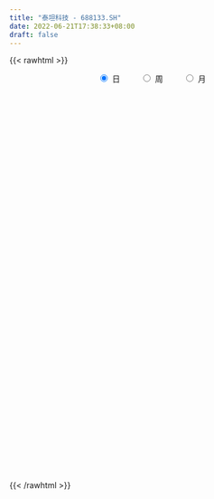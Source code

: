 ```yaml
---
title: "泰坦科技 - 688133.SH"
date: 2022-06-21T17:38:33+08:00
draft: false
---
```

{{< rawhtml >}}
    <div style="text-align: center">
        <label style="padding: 1rem;"><input style="margin-right: .5rem" type="radio" name="period" value="D" checked onclick="period_change(this)">日</label>
        <label style="padding: 1rem;"><input style="margin-right: .5rem" type="radio" name="period" value="W" onclick="period_change(this)">周</label>
        <label style="padding: 1rem;"><input style="margin-right: .5rem" type="radio" name="period" value="M" onclick="period_change(this)">月</label>
    </div>
    <div id="chart" style="height: 700px;"></div> 
    <script type="text/javascript">
        const D_v = [127684.24,75276.68,43482.13,81397.81,50562.95,55203.0,45109.19,31258.19,27812.15,21442.09,48492.81,32459.09,28977.45,23914.48,16537.49,29472.76,21190.18,14490.51,25122.73,18261.24,18624.42,13706.32,13540.6,13989.41,11407.36,16594.63,13225.19,10949.85,7510.53,7069.19,8769.16,12557.53,8395.32,10594.03,11693.26,10702.52,14780.55,10578.01,9833.04,20222.9,12832.75,8083.81,9092.75,9508.28,8067.15,12267.46,14455.11,15653.47,10656.12,9901.99,10483.35,8435.84,6006.61,5083.65,4396.97,6218.49,8107.5,8813.04,5277.53,8840.04,5889.77,4574.26,4622.53,3670.4,3406.87,3354.98,7625.73,7934.87,7144.3,5705.06,6326.52,5531.24,7694.67,9174.89,8321.37,6086.64,6033.68,6614.2,7125.68,5198.55,5880.56,3827.95,4175.34,9181.81,5911.47,5046.9,3872.9,2107.05,3002.77,5412.59,4452.62,2044.3,2839.29,2078.07,1880.55,3695.18,5396.34,3932.35,3487.24,3023.32,2174.42,2169.91,1260.45,2358.3,3489.6,1471.16,9184.64,8260.86,5468.35,4772.9,4668.9,4245.43,4453.82,2752.02,3640.41,2870.99,3242.65,3349.4,4625.73,2593.53,2160.76,6102.45,4293.92,6222.55,2942.03,5803.2,2377.16,2293.99,4694.0,3535.09,3079.53,5681.62,4038.39,4327.18,4949.93,3341.61,5385.03,8044.02,3407.28,7010.73,7372.23,7510.98,5729.32,16337.38,7125.35,7643.53,9051.87,4844.84,5249.87,5677.54,6507.22,5521.24,5630.02,10296.84,8813.35,6789.1,6174.61,6557.37,4436.87,6170.28,6319.3,5516.93,4226.77,4277.8,7460.0,6922.01,19919.41,9269.47,6912.64,5278.78,9861.78,8379.64,6217.24,5759.52,11754.29,13626.52,5704.71,6015.37,11015.28,8984.38,6099.78,8492.67,7352.38,9592.78,7165.4,6743.07,5154.13,4067.98,4275.64,3840.04,5978.1,5369.8,2833.9,3117.67,3248.26,4303.29,7753.73,4328.72,2511.12,4466.32,3404.83,4493.68,4220.23,6032.63,3870.58,4883.36,5576.74,3394.86,4794.89,3792.03,3469.06,2239.57,3558.24,6999.33,2718.29,3285.55,2786.06,2257.01,2169.22,6910.58,6184.15,4902.34,4668.0,3966.02,3701.95,5565.81,6466.15,6475.14,3209.4,2775.59,2532.06,13107.71,7162.12,5629.54,4103.34,3371.86,2463.63,2552.98,3076.52,2966.8,2789.56,6948.83,8725.94,7729.49,6438.05,7686.04,9761.41,10719.82,5760.27,9317.79,8825.05,5020.73,6284.91,14007.27,13599.8,7774.8,6005.04,4431.55,6168.15,6432.15,5295.75,9334.1,9524.29,8584.4,8567.04,6984.77,5491.8,11315.2,6899.01,6151.12,6120.11,8046.23,9070.54,6715.24,7955.66,7697.55,5708.01,5118.29,7705.92,7728.46,8540.04,3596.29,5329.57,3862.38,6341.02,3691.04,2835.06,4856.43,6720.72,6737.83,8643.1,10350.91,5200.22,4555.21,6322.36,2510.59,9542.17,10242.43,13516.09,8799.21,14027.98,8764.48,6611.35,8568.54,6585.05,10524.24,7281.21,6798.68,8341.69,7598.82,5171.77,5112.49,6675.32,9765.27,4530.4,6467.02,3106.14,1477.3,3152.5,5687.42,5873.42,4416.65,3486.01,2925.97,2349.58,2897.54,3410.59,5811.91,5817.64,10342.25,6929.74,5114.19,6984.5,6424.0,5889.37,6398.33,6165.22,7315.81,3333.6,5815.89,3273.29,3468.8,5124.04,3305.89,3522.37,4379.69,3364.82,3647.53,2524.55,3980.93,4263.21,3369.73,4344.4,6299.72,3649.52,8763.56,4909.26,6041.48,5802.2,3939.62,3816.84,4817.94,7387.08,7801.78,5024.85,2946.34,3089.01,4376.25,4161.5,5297.52,3589.75,4302.1,3725.69,2318.98,1638.24,1532.35,1891.75,2136.7,2442.55,2693.67,1357.96,1637.44,5112.63,4597.83,6632.63,6590.25,8862.29,5779.76,7330.88,5122.18,7950.77,4832.6,6005.12,5175.73,6184.19,11227.94,22668.08,9145.02]
const D_histogram = [0.0,-0.2782450142,-0.5720786292,-0.0599785996,0.2534511854,0.9620566889,1.7366982935,2.1271723142,1.9784003853,1.8478409189,2.6847651081,3.5860630498,4.2048923105,4.3953298843,3.9641307449,4.5863865418,4.8494442478,4.4285606512,4.0951252686,3.1864697091,1.9697732596,0.7992602865,-0.008989452,-0.7322223861,-1.5399995913,-1.7275848859,-1.6058486487,-1.5999201917,-1.7602448945,-2.0263973031,-2.4149764156,-2.029891819,-2.1071879264,-1.8266257892,-1.6641611702,-1.2371024603,0.1141685053,1.0903852706,1.6119392985,1.1538011676,0.9492198052,0.3964772185,-0.1013542215,-0.2984858491,-0.4231275355,-0.9326247886,-1.7763994644,-2.6499475288,-3.3690708156,-3.7807394694,-3.5687291657,-3.09387167,-2.8045979303,-2.4279036344,-1.9570222439,-1.363090822,-1.3722786552,-0.7462851697,-0.2606374445,0.1791884134,0.1500998629,-0.1136383184,-0.0113116153,-0.2758324549,-0.3952211292,-0.2645983936,0.4261916656,0.8635609862,0.9429730225,1.1522820319,1.5040760063,1.6425093607,2.5934768528,2.021529607,1.0654267011,0.5690893418,0.5822042794,-0.1837678855,-0.1817578863,-0.4568746722,-0.9189437205,-1.0889679605,-0.8118312939,-0.4311118643,0.0734134338,0.0552016802,-0.1258112599,-0.1840235559,-0.2447587385,0.2148659059,0.042405581,-0.0680129995,0.0438114285,0.0732678888,0.1068224513,0.4472679556,1.0881977777,0.89157456,0.3997118515,0.2658714119,-0.0596303776,-0.308096725,-0.5175258774,-0.6411895026,-0.5161671499,-0.3695623539,0.6969577104,1.6686396654,2.344258248,2.534450248,2.3695398517,1.8953194615,1.4015697295,0.7012880432,0.5767531451,0.368384438,0.9101691173,1.1424403256,1.2189032542,0.9362896529,0.932690929,0.8639962986,1.0056597443,0.5744788639,-0.0432080183,-1.0931208701,-1.3442668278,-1.8583836806,-0.6898883964,-0.4039621503,-0.2998224044,0.1272194969,0.3312845537,1.0899629141,1.7232374985,2.1999432137,3.4183455359,3.3815569019,2.9587786809,3.1397565488,2.2549125978,2.2500128019,2.5039559123,0.3311802804,-0.786746337,-0.8014876837,-0.2019464364,-0.4060058477,-0.361839182,-0.1667706885,0.6191085129,1.2240614794,1.1871621513,2.247544057,2.9132502053,4.0194798297,5.2504301257,5.4300662286,4.6673135003,4.0509746083,4.7696753172,4.5465095842,4.26849036,4.2966164161,2.3374750907,2.0119388833,-1.6550974921,-2.1808361172,-3.0791566094,-3.9660799176,-3.7571182306,-4.6314172317,-4.3228932015,-4.9507038171,-6.5813216797,-8.2154186543,-8.1971785503,-7.2327724001,-7.4286463783,-7.9346361113,-8.078573269,-7.0027871537,-5.08295863,-2.1673043176,-1.8118338295,-0.9159520345,0.2476078919,1.4771780745,2.0299973243,1.6310870091,2.6752267677,1.8526732593,1.2857674067,0.5268072466,0.4556974383,-0.2977629686,-2.2587881897,-2.5470566146,-2.8061846421,-2.2625326388,-1.6308964871,-0.3104423166,0.3323707179,0.5798142188,0.1490636763,-1.1599664403,-2.5040489186,-3.333171747,-4.5230081923,-4.8662281095,-3.9273059606,-3.2276062284,-3.3262008601,-1.8096093328,-0.7772475537,-0.959085784,-0.798960795,-0.8095116548,-0.7293586443,-1.9746314944,-2.5360438422,-3.1773418515,-2.949081709,-2.8058185119,-2.8311784373,-3.2422634954,-1.6376612411,-1.3823334704,-1.4468705162,-1.0715023814,-0.3514916027,-1.0248757625,-0.9047121084,-1.1912342733,-0.7461720649,-0.5795931751,-0.5509393768,-0.2726616427,0.2648955355,0.6515538796,0.6602250437,0.1122098573,1.0153249114,1.3628475894,1.535455686,2.0887658867,3.5355192285,3.4532150607,3.3062475669,2.8176996517,3.1974464066,3.18865621,3.4445403305,4.1966878404,4.4495449835,4.315005864,3.3956130048,2.7892814433,2.8532363804,2.320415448,1.9977850611,2.7478045064,3.2196255519,3.3312048435,2.6738633126,1.5533691109,0.7657547111,0.1816532959,-0.2319210538,-1.0046086248,-1.4681901288,-1.7116582809,-1.9568527064,-2.0971090139,-1.8524969759,-2.1665966984,-1.90582427,-2.0247717279,-2.2898215344,-1.7466483866,-1.0972758578,-0.7402644971,-1.0608834909,-1.1979656804,-0.7116781214,-0.275911941,-0.1390861351,0.3587276813,0.3290047625,-0.1881893354,-0.7919268422,-1.7029955124,-2.1392117495,-2.4013046721,-2.2025580427,-2.2194187927,-2.3450540457,-2.5658649649,-2.8901717064,-2.832648532,-2.8852727254,-2.9561189062,-2.6839576008,-2.766551153,-2.4603387404,-2.2769773966,-1.8438254601,-1.4028017425,-1.2633073788,-1.1225950898,-0.9763645286,-0.8295628303,-0.2823276584,1.0960303031,1.8420475322,2.7610695587,3.171824333,3.1765331164,3.0832647314,3.3450919289,2.8157719303,2.680464716,2.8333059163,2.501342924,2.2390611919,1.711926503,1.2052535992,0.4595270524,-0.3016241516,-1.177359239,-1.3634790597,-1.494422964,-1.6551799515,-1.8364634512,-1.5440348298,-0.6486910864,0.2146924145,0.6032233122,0.7496028713,1.2900383828,1.4399219439,1.3772721029,1.0303077061,0.7054136695,0.9464831618,1.2951968453,1.2734183147,0.8293996222,0.4554595299,-0.1431716675,-0.879007115,-1.2052424403,-1.1042898713,-0.3745987231,-0.144657292,0.7711982865,1.4800806774,2.0780525219,2.0624362063,1.6666489393,0.7017208097,0.4201382959,0.6234248509,-0.147602034,-0.0749935356,0.33959725,0.4827121237,0.7923221996,1.0663603706,1.4436201662,1.5746927284,1.7726579381,1.9821778381,1.9856040726,1.5871154001,1.2858381797,1.2517214999,1.0802193178,0.3371007658,-0.2436471327,-0.6022804364,-0.9304354266,-0.3905344934,0.2761087576,0.7198579548,1.3953064015,2.0216760401,2.028456277,1.8557003608,1.1112868802,0.4349859761,-0.1679909545,-0.459445257,-0.6803545636,-0.4865376196,0.3066148613,1.4848343525,1.8405114965]
const D_fast = [0.0,-0.3478062678,-0.7846595401,-0.2875541604,0.089238421,1.0383580968,2.2471742747,3.1694413739,3.5152695414,3.8466703046,5.3547857709,7.1525994751,8.8226518133,10.1119218583,10.6717554051,12.4406078374,13.9160266053,14.6022831716,15.2926291062,15.1805909739,14.4563378393,13.4856399379,12.6751428364,11.7688543057,10.5760772027,9.9565956866,9.6768697617,9.2828181708,8.6824322443,7.90968051,6.9173572935,6.7949689354,6.1908758464,6.0147815363,5.7612058627,5.8789889576,7.2588020495,8.5076151324,9.432153985,9.262466146,9.2951897349,8.8415664529,8.3183964575,8.0466433676,7.8162197972,7.073566347,5.7856918051,4.2496568586,2.6882658678,1.3314123467,0.651240359,0.3526299371,-0.0592458057,-0.2895274185,-0.3079015889,-0.0547428725,-0.4070003696,0.0324218235,0.4529101877,0.9375331489,0.9459695641,0.6538218032,0.7533206024,0.4198416491,0.2016476925,0.2661208298,1.0634588053,1.7167183725,2.0318736644,2.5292531818,3.2570661578,3.8061268523,5.4054635576,5.3388987136,4.6491524829,4.2950874591,4.4537534665,3.6418393302,3.5984098579,3.209074404,2.5172694255,2.0750031954,2.1491820385,2.422123502,2.9450021586,2.9405908251,2.72812507,2.6239068851,2.5019820178,3.0153231387,2.8534642091,2.7260423786,2.8488196638,2.8965930962,2.9568532715,3.4091157648,4.3220950314,4.3483654536,3.9564307079,3.8890581214,3.5486487374,3.2231582088,2.8843475871,2.6003865862,2.5963671515,2.650581359,3.8913408509,5.2801827222,6.5418658668,7.3656704289,7.7931449954,7.7927544707,7.649397171,7.1244374955,7.1440908837,7.027818286,7.7971452447,8.3150265344,8.6962152765,8.6476740885,8.8772480969,9.0245525411,9.4176309228,9.1300697584,8.5015808716,7.1783878023,6.5911751376,5.6124623646,6.6084855497,6.7934212583,6.8226054031,7.2814521786,7.5683383739,8.5995074628,9.6635914218,10.6902829404,12.7632716465,13.571872238,13.8887886873,14.8547056924,14.5335898908,15.0911932954,15.9711253839,13.8811448221,12.5665316205,12.3514183529,12.900472991,12.5949121179,12.548618988,12.7019948094,13.642651139,14.5536194753,14.813510685,16.435778605,17.8297973047,19.9408968864,22.4844547139,24.021607374,24.4256830208,24.8220877808,26.733207319,27.646668982,28.4357723479,29.538052508,28.1632799553,28.3407284687,24.2599177202,23.1889700658,21.5208604213,19.6424171337,18.9120992631,16.879945954,16.1077466838,14.242260114,10.9663118315,7.2783601932,5.2473056596,4.4035187098,2.3504831371,-0.1391656237,-2.3027460987,-2.9776567718,-2.3285679057,0.0452603274,-0.0522276419,0.6146661444,1.8401280438,3.4389927451,4.4993113259,4.508172763,6.2211192136,5.86173402,5.6162700191,4.9890116706,5.0318262218,4.2039250728,1.6782028043,0.7531702257,-0.2075039624,-0.2294851187,-0.0055730888,1.2372705026,1.9631762166,2.3555732721,1.9620886487,0.3630669221,-1.6070277859,-3.269443551,-5.5900320444,-7.1498089889,-7.1927133302,-7.2999151551,-8.2300600018,-7.1658708077,-6.327820917,-6.7494305934,-6.7890458031,-7.0019745765,-7.1041612272,-8.8430919509,-10.0385152592,-11.4741487315,-11.9831590162,-12.541350447,-13.2745049818,-14.4961559138,-13.3009689698,-13.3912245667,-13.8174792415,-13.709986702,-13.077848824,-14.0074519244,-14.1134662974,-14.6977970307,-14.4392778385,-14.4175972424,-14.5266782884,-14.3165659649,-13.7127849028,-13.1632380888,-12.9895106638,-13.5094733859,-12.352527104,-11.6642925286,-11.1078205105,-10.0323188381,-7.7016856892,-6.9206860918,-6.2410916939,-6.0252146962,-4.8461063396,-4.0577324837,-2.9407132806,-1.1393938105,0.2258495784,1.1700619249,1.0995723169,1.1905611162,1.9678251484,2.015108078,2.1919239564,3.6288945283,4.9056219618,5.8500024643,5.8611267615,5.1289748376,4.5327991155,3.9941110243,3.5225564112,2.498716684,1.6680876478,0.9967049254,0.2622973233,-0.4022362376,-0.6207484436,-1.4764973407,-1.6921809798,-2.3173213697,-3.1548265598,-3.0483155086,-2.6732619442,-2.5013167078,-3.0871565743,-3.523730184,-3.2153621553,-2.8485739601,-2.746519688,-2.1590239513,-2.1064956795,-2.6707371112,-3.4724563285,-4.8092738768,-5.7802930514,-6.642712142,-6.9946050233,-7.5663204714,-8.2782192358,-9.1404963962,-10.1873460644,-10.837985023,-11.6119273977,-12.421803305,-12.8206313999,-13.5948627403,-13.9037350128,-14.2896180181,-14.3174224466,-14.2270991647,-14.4034316457,-14.5433681291,-14.6412287001,-14.7018177093,-14.2251644521,-12.5727989148,-11.3662698026,-9.7569803864,-8.5532695289,-7.7544274664,-7.0768796686,-5.9787794888,-5.8041565048,-5.2693475401,-4.4081798607,-4.1148071221,-3.8173235562,-3.9164766193,-4.1218361233,-4.752680907,-5.5892381489,-6.7593130461,-7.2863026317,-7.7908522771,-8.3654042524,-9.0058036149,-9.099383701,-8.3662127291,-7.4491561246,-6.9098193988,-6.576039122,-5.7130940148,-5.2032299677,-4.921561783,-5.0109492533,-5.1594898724,-4.6817995898,-4.0092866949,-3.7127106468,-3.9493794337,-4.2094546436,-4.8438787579,-5.7994659842,-6.4270119194,-6.6021318184,-5.9660903509,-5.7723132428,-4.6636580927,-3.5847555324,-2.4672705574,-1.9672778214,-1.9464028536,-2.7359007808,-2.9124487206,-2.5533059529,-3.3612333463,-3.3073732318,-2.8078831337,-2.5440902291,-2.0363996033,-1.4957713397,-0.7576065025,-0.2328607583,0.408268936,1.1133332956,1.6131605482,1.6114507257,1.6316330502,1.9104467455,2.0089993928,1.3501560322,0.7084963505,0.1992929378,-0.3614709091,0.0807964007,0.8164668412,1.4401805271,2.4644555741,3.5962442227,4.1101385289,4.4013077029,3.9347159423,3.3671615323,2.7221868631,2.3158712463,1.9248732988,1.9970558379,2.8668620342,4.4162901135,5.2320951316]
const D_slow = [0.0,-0.0695612536,-0.2125809109,-0.2275755608,-0.1642127644,0.0763014078,0.5104759812,1.0422690597,1.5368691561,1.9988293858,2.6700206628,3.5665364253,4.6177595029,5.716591974,6.7076246602,7.8542212956,9.0665823576,10.1737225204,11.1975038375,11.9941212648,12.4865645797,12.6863796513,12.6841322883,12.5010766918,12.116076794,11.6841805725,11.2827184104,10.8827383624,10.4426771388,9.936077813,9.3323337091,8.8248607544,8.2980637728,7.8414073255,7.4253670329,7.1160914179,7.1446335442,7.4172298618,7.8202146865,8.1086649784,8.3459699297,8.4450892343,8.4197506789,8.3451292167,8.2393473328,8.0061911356,7.5620912695,6.8996043873,6.0573366834,5.1121518161,4.2199695247,3.4465016072,2.7453521246,2.138376216,1.649120655,1.3083479495,0.9652782857,0.7787069933,0.7135476321,0.7583447355,0.7958697012,0.7674601216,0.7646322178,0.695674104,0.5968688217,0.5307192233,0.6372671397,0.8531573863,1.0889006419,1.3769711499,1.7529901515,2.1636174916,2.8119867048,3.3173691066,3.5837257819,3.7259981173,3.8715491871,3.8256072158,3.7801677442,3.6659490762,3.436213146,3.1639711559,2.9610133324,2.8532353663,2.8715887248,2.8853891448,2.8539363299,2.8079304409,2.7467407563,2.8004572328,2.811058628,2.7940553781,2.8050082353,2.8233252075,2.8500308203,2.9618478092,3.2338972536,3.4567908936,3.5567188565,3.6231867095,3.608279115,3.5312549338,3.4018734644,3.2415760888,3.1125343013,3.0201437129,3.1943831405,3.6115430568,4.1976076188,4.8312201808,5.4236051437,5.8974350091,6.2478274415,6.4231494523,6.5673377386,6.6594338481,6.8869761274,7.1725862088,7.4773120223,7.7113844356,7.9445571678,8.1605562425,8.4119711785,8.5555908945,8.5447888899,8.2715086724,7.9354419654,7.4708460453,7.2983739462,7.1973834086,7.1224278075,7.1542326817,7.2370538201,7.5095445487,7.9403539233,8.4903397267,9.3449261107,10.1903153361,10.9300100064,11.7149491436,12.278677293,12.8411804935,13.4671694716,13.5499645417,13.3532779575,13.1529060365,13.1024194274,13.0009179655,12.91045817,12.8687654979,13.0235426261,13.329557996,13.6263485338,14.188234548,14.9165470994,15.9214170568,17.2340245882,18.5915411453,19.7583695204,20.7711131725,21.9635320018,23.1001593979,24.1672819879,25.2414360919,25.8258048646,26.3287895854,25.9150152124,25.369806183,24.6000170307,23.6084970513,22.6692174937,21.5113631857,20.4306398853,19.1929639311,17.5476335111,15.4937788476,13.44448421,11.6362911099,9.7791295154,7.7954704876,5.7758271703,4.0251303819,2.7543907244,2.212564645,1.7596061876,1.530618179,1.5925201519,1.9618146706,2.4693140016,2.8770857539,3.5458924458,4.0090607607,4.3305026123,4.462204424,4.5761287836,4.5016880414,3.936990994,3.3002268403,2.5986806798,2.0330475201,1.6253233983,1.5477128192,1.6308054987,1.7757590534,1.8130249724,1.5230333624,0.8970211327,0.063728196,-1.0670238521,-2.2835808795,-3.2654073696,-4.0723089267,-4.9038591417,-5.3562614749,-5.5505733633,-5.7903448093,-5.9900850081,-6.1924629218,-6.3748025829,-6.8684604565,-7.502471417,-8.2968068799,-9.0340773072,-9.7355319352,-10.4433265445,-11.2538924183,-11.6633077286,-12.0088910962,-12.3706087253,-12.6384843206,-12.7263572213,-12.9825761619,-13.208754189,-13.5065627574,-13.6931057736,-13.8380040674,-13.9757389116,-14.0439043222,-13.9776804383,-13.8147919684,-13.6497357075,-13.6216832432,-13.3678520153,-13.027140118,-12.6432761965,-12.1210847248,-11.2372049177,-10.3739011525,-9.5473392608,-8.8429143479,-8.0435527462,-7.2463886937,-6.3852536111,-5.336081651,-4.2236954051,-3.1449439391,-2.2960406879,-1.5987203271,-0.885411232,-0.30530737,0.1941388953,0.8810900219,1.6859964099,2.5187976208,3.1872634489,3.5756057267,3.7670444044,3.8124577284,3.7544774649,3.5033253088,3.1362777766,2.7083632063,2.2191500297,1.6948727763,1.2317485323,0.6900993577,0.2136432902,-0.2925496418,-0.8650050254,-1.301667122,-1.5759860865,-1.7610522107,-2.0262730835,-2.3257645036,-2.5036840339,-2.5726620192,-2.6074335529,-2.5177516326,-2.435500442,-2.4825477758,-2.6805294864,-3.1062783644,-3.6410813018,-4.2414074699,-4.7920469805,-5.3469016787,-5.9331651901,-6.5746314313,-7.297174358,-8.005336491,-8.7266546723,-9.4656843989,-10.1366737991,-10.8283115873,-11.4433962724,-12.0126406215,-12.4735969866,-12.8242974222,-13.1401242669,-13.4207730393,-13.6648641715,-13.8722548791,-13.9428367937,-13.6688292179,-13.2083173348,-12.5180499452,-11.7250938619,-10.9309605828,-10.1601444,-9.3238714177,-8.6199284352,-7.9498122561,-7.2414857771,-6.6161500461,-6.0563847481,-5.6284031223,-5.3270897225,-5.2122079594,-5.2876139973,-5.5819538071,-5.922823572,-6.296429313,-6.7102243009,-7.1693401637,-7.5553488712,-7.7175216427,-7.6638485391,-7.5130427111,-7.3256419932,-7.0031323976,-6.6431519116,-6.2988338859,-6.0412569593,-5.864903542,-5.6282827515,-5.3044835402,-4.9861289615,-4.778779056,-4.6649141735,-4.7007070904,-4.9204588691,-5.2217694792,-5.497841947,-5.5914916278,-5.6276559508,-5.4348563792,-5.0648362098,-4.5453230793,-4.0297140278,-3.6130517929,-3.4376215905,-3.3325870165,-3.1767308038,-3.2136313123,-3.2323796962,-3.1474803837,-3.0268023528,-2.8287218029,-2.5621317103,-2.2012266687,-1.8075534866,-1.3643890021,-0.8688445426,-0.3724435244,0.0243353256,0.3457948705,0.6587252455,0.928780075,1.0130552664,0.9521434832,0.8015733742,0.5689645175,0.4713308941,0.5403580835,0.7203225723,1.0691491726,1.5745681826,2.0816822519,2.5456073421,2.8234290621,2.9321755562,2.8901778176,2.7753165033,2.6052278624,2.4835934575,2.5602471728,2.931455761,3.3915836351]
const D_data = [['2020-10-30', 63.38, 66.06, 63.0, 72.88],['2020-11-02', 64.51, 61.7, 60.58, 69.8],['2020-11-03', 60.0, 59.59, 57.52, 61.5],['2020-11-04', 60.33, 70.0, 60.33, 70.0],['2020-11-05', 69.5, 69.8, 67.9, 71.97],['2020-11-06', 70.1, 78.01, 68.3, 79.5],['2020-11-09', 81.0, 83.99, 79.88, 88.99],['2020-11-10', 81.0, 84.0, 80.5, 87.99],['2020-11-11', 83.0, 79.73, 78.0, 84.14],['2020-11-12', 79.93, 80.99, 76.66, 82.12],['2020-11-13', 82.28, 97.19, 82.28, 97.19],['2020-11-16', 97.22, 105.68, 97.22, 110.88],['2020-11-17', 105.77, 109.98, 101.9, 111.96],['2020-11-18', 112.0, 111.0, 105.17, 122.0],['2020-11-19', 107.06, 106.8, 103.5, 111.54],['2020-11-20', 106.19, 125.0, 106.19, 128.0],['2020-11-23', 125.9, 127.9, 116.0, 131.19],['2020-11-24', 126.0, 124.0, 120.58, 126.32],['2020-11-25', 122.5, 128.0, 120.12, 140.41],['2020-11-26', 129.97, 122.0, 116.66, 130.8],['2020-11-27', 121.99, 116.19, 110.12, 121.99],['2020-11-30', 113.57, 113.2, 109.0, 116.99],['2020-12-01', 113.0, 114.5, 109.08, 117.99],['2020-12-02', 113.5, 112.91, 108.87, 114.98],['2020-12-03', 110.84, 108.54, 107.01, 111.9],['2020-12-04', 108.54, 114.0, 108.35, 119.2],['2020-12-07', 112.99, 118.0, 106.8, 119.65],['2020-12-08', 117.5, 117.19, 114.3, 124.96],['2020-12-09', 117.89, 114.86, 112.94, 117.89],['2020-12-10', 112.0, 112.31, 112.0, 119.96],['2020-12-11', 110.0, 108.59, 107.6, 113.87],['2020-12-14', 108.87, 117.79, 105.48, 118.37],['2020-12-15', 117.1, 112.39, 112.21, 117.7],['2020-12-16', 111.8, 117.0, 110.5, 121.21],['2020-12-17', 117.9, 116.41, 115.01, 121.8],['2020-12-18', 114.0, 121.2, 114.0, 123.88],['2020-12-21', 121.33, 138.18, 121.33, 139.99],['2020-12-22', 137.5, 141.32, 133.0, 142.0],['2020-12-23', 141.99, 141.86, 136.88, 144.85],['2020-12-24', 141.8, 132.0, 119.22, 151.92],['2020-12-25', 126.02, 135.4, 126.02, 137.0],['2020-12-28', 135.35, 130.72, 126.33, 138.0],['2020-12-29', 133.98, 129.88, 123.21, 137.95],['2020-12-30', 129.82, 132.8, 126.1, 136.0],['2020-12-31', 130.7, 133.73, 130.0, 139.03],['2021-01-04', 135.92, 127.8, 126.15, 135.93],['2021-01-05', 125.28, 119.96, 115.0, 128.9],['2021-01-06', 121.16, 114.18, 112.51, 121.3],['2021-01-07', 115.0, 110.3, 110.1, 117.99],['2021-01-08', 110.9, 109.01, 108.88, 114.19],['2021-01-11', 109.4, 114.0, 107.0, 114.0],['2021-01-12', 114.0, 117.03, 114.0, 121.85],['2021-01-13', 115.56, 114.85, 113.0, 121.0],['2021-01-14', 114.85, 116.0, 107.0, 116.63],['2021-01-15', 114.09, 117.99, 111.0, 119.06],['2021-01-18', 120.0, 121.3, 118.02, 126.8],['2021-01-19', 122.88, 114.39, 113.64, 122.88],['2021-01-20', 113.77, 123.3, 113.33, 123.5],['2021-01-21', 123.19, 124.26, 120.0, 126.68],['2021-01-22', 124.2, 126.27, 116.96, 126.45],['2021-01-25', 125.61, 121.75, 120.58, 127.0],['2021-01-26', 121.68, 118.14, 115.63, 121.68],['2021-01-27', 119.97, 122.35, 114.0, 123.77],['2021-01-28', 118.7, 117.3, 117.06, 121.76],['2021-01-29', 119.6, 117.9, 115.27, 122.0],['2021-02-01', 117.5, 120.88, 115.11, 121.9],['2021-02-02', 121.5, 130.28, 120.1, 135.0],['2021-02-03', 129.0, 130.79, 128.0, 137.77],['2021-02-04', 128.1, 128.57, 123.1, 130.49],['2021-02-05', 125.88, 132.0, 125.88, 136.88],['2021-02-08', 131.0, 136.6, 126.0, 136.6],['2021-02-09', 138.88, 136.8, 133.67, 141.0],['2021-02-10', 136.0, 152.0, 134.13, 152.16],['2021-02-18', 150.98, 136.23, 134.2, 151.89],['2021-02-19', 135.98, 129.0, 123.95, 136.49],['2021-02-22', 130.98, 132.0, 126.0, 139.59],['2021-02-23', 131.65, 138.08, 128.0, 142.0],['2021-02-24', 137.59, 126.98, 126.51, 141.5],['2021-02-25', 129.29, 134.93, 128.8, 141.41],['2021-02-26', 131.99, 130.99, 127.02, 137.37],['2021-03-01', 131.09, 126.6, 124.5, 132.5],['2021-03-02', 126.0, 128.21, 125.27, 131.65],['2021-03-03', 128.21, 133.78, 127.61, 136.36],['2021-03-04', 131.36, 136.78, 128.7, 137.8],['2021-03-05', 136.78, 141.0, 130.0, 142.45],['2021-03-08', 144.0, 136.23, 135.1, 144.74],['2021-03-09', 137.97, 134.03, 130.12, 139.2],['2021-03-10', 135.0, 135.2, 131.01, 137.99],['2021-03-11', 138.15, 135.07, 133.07, 138.15],['2021-03-12', 138.0, 143.06, 133.34, 144.44],['2021-03-15', 142.71, 136.42, 136.38, 146.01],['2021-03-16', 136.78, 136.82, 135.0, 137.98],['2021-03-17', 136.82, 140.0, 133.33, 140.33],['2021-03-18', 138.14, 139.8, 138.14, 142.33],['2021-03-19', 139.47, 140.5, 137.47, 143.79],['2021-03-22', 141.68, 146.0, 138.35, 149.66],['2021-03-23', 145.0, 153.49, 145.0, 157.0],['2021-03-24', 152.61, 145.47, 145.33, 153.88],['2021-03-25', 144.0, 140.92, 139.0, 149.6],['2021-03-26', 140.99, 144.49, 140.18, 147.0],['2021-03-29', 143.11, 141.44, 140.75, 145.5],['2021-03-30', 140.88, 141.21, 140.18, 146.05],['2021-03-31', 141.2, 140.62, 138.97, 143.4],['2021-04-01', 139.31, 140.8, 137.68, 141.51],['2021-04-02', 139.5, 143.91, 139.5, 149.77],['2021-04-06', 144.98, 145.0, 142.52, 145.99],['2021-04-07', 145.99, 160.4, 145.02, 160.4],['2021-04-08', 160.28, 166.18, 158.0, 170.0],['2021-04-09', 167.79, 169.11, 161.99, 169.9],['2021-04-12', 169.34, 167.98, 165.77, 172.46],['2021-04-13', 162.57, 166.3, 162.57, 171.57],['2021-04-14', 168.79, 163.21, 163.0, 171.93],['2021-04-15', 162.35, 162.53, 159.88, 165.13],['2021-04-16', 160.85, 158.45, 158.0, 163.8],['2021-04-19', 160.0, 164.87, 156.1, 167.49],['2021-04-20', 163.31, 164.24, 162.14, 170.88],['2021-04-21', 164.24, 176.03, 163.32, 177.3],['2021-04-22', 177.0, 176.08, 172.0, 179.99],['2021-04-23', 176.08, 176.96, 175.0, 184.79],['2021-04-26', 175.61, 173.85, 171.41, 182.54],['2021-04-27', 169.99, 178.44, 169.99, 180.0],['2021-04-28', 177.2, 179.3, 153.81, 182.39],['2021-04-29', 177.0, 184.07, 177.0, 188.88],['2021-04-30', 183.18, 177.95, 174.99, 186.49],['2021-05-06', 176.0, 174.2, 173.6, 181.16],['2021-05-07', 174.5, 165.0, 165.0, 176.91],['2021-05-10', 165.24, 171.66, 163.23, 171.99],['2021-05-11', 171.0, 166.1, 166.01, 172.06],['2021-05-12', 164.0, 189.0, 163.0, 189.94],['2021-05-13', 185.2, 182.48, 181.34, 190.5],['2021-05-14', 182.5, 182.0, 178.95, 184.51],['2021-05-17', 183.0, 188.44, 181.01, 193.68],['2021-05-18', 189.38, 188.57, 186.0, 194.89],['2021-05-19', 189.8, 199.76, 187.0, 202.01],['2021-05-20', 198.0, 204.2, 197.78, 212.87],['2021-05-21', 204.99, 208.0, 200.23, 211.6],['2021-05-24', 211.11, 225.43, 202.0, 225.5],['2021-05-25', 227.0, 217.03, 210.4, 232.5],['2021-05-26', 214.99, 215.0, 212.5, 219.49],['2021-05-27', 215.2, 225.98, 208.38, 232.98],['2021-05-28', 223.7, 214.59, 209.0, 233.0],['2021-05-31', 217.0, 226.81, 211.16, 228.88],['2021-06-01', 230.0, 234.52, 225.05, 240.39],['2021-06-02', 234.6, 201.96, 198.15, 236.01],['2021-06-03', 203.9, 207.99, 195.58, 210.2],['2021-06-04', 207.6, 220.0, 206.94, 225.0],['2021-06-07', 219.8, 230.76, 217.8, 236.8],['2021-06-08', 232.44, 223.38, 220.7, 233.95],['2021-06-09', 226.93, 227.6, 219.0, 232.0],['2021-06-10', 228.06, 231.77, 219.3, 234.5],['2021-06-11', 231.77, 243.87, 229.0, 248.5],['2021-06-15', 245.0, 248.0, 240.0, 251.0],['2021-06-16', 248.0, 244.39, 236.0, 251.0],['2021-06-17', 245.0, 264.29, 244.25, 269.99],['2021-06-18', 264.95, 268.18, 261.1, 280.25],['2021-06-21', 268.91, 283.5, 265.18, 287.5],['2021-06-22', 283.8, 297.5, 277.11, 300.0],['2021-06-23', 297.81, 295.0, 285.0, 300.26],['2021-06-24', 299.0, 288.4, 286.5, 299.0],['2021-06-25', 287.43, 292.89, 280.0, 298.78],['2021-06-28', 292.0, 316.5, 290.14, 318.0],['2021-06-29', 315.63, 313.0, 306.49, 328.75],['2021-06-30', 315.35, 317.87, 314.0, 330.0],['2021-07-01', 320.0, 328.0, 306.0, 334.98],['2021-07-02', 326.41, 304.16, 304.0, 327.98],['2021-07-05', 303.0, 323.91, 299.22, 331.97],['2021-07-06', 323.91, 275.06, 260.31, 325.5],['2021-07-07', 273.5, 305.18, 273.5, 310.0],['2021-07-08', 304.05, 298.1, 296.0, 319.0],['2021-07-09', 293.83, 294.01, 287.17, 307.77],['2021-07-12', 299.5, 306.11, 276.31, 307.0],['2021-07-13', 308.14, 290.51, 290.0, 309.9],['2021-07-14', 289.2, 303.2, 282.78, 308.0],['2021-07-15', 299.12, 289.7, 286.01, 300.76],['2021-07-16', 289.7, 268.99, 265.0, 290.2],['2021-07-19', 267.5, 256.5, 246.0, 272.85],['2021-07-20', 256.64, 268.3, 254.02, 269.88],['2021-07-21', 269.95, 278.42, 263.49, 281.97],['2021-07-22', 277.34, 261.6, 253.29, 277.34],['2021-07-23', 251.35, 250.89, 244.0, 266.77],['2021-07-26', 245.0, 248.2, 236.0, 258.88],['2021-07-27', 249.96, 260.66, 246.91, 276.0],['2021-07-28', 258.0, 275.0, 250.0, 285.0],['2021-07-29', 275.1, 298.05, 271.78, 300.0],['2021-07-30', 297.0, 273.52, 271.28, 302.8],['2021-08-02', 271.0, 282.83, 259.8, 288.8],['2021-08-03', 281.0, 291.73, 271.03, 296.67],['2021-08-04', 289.98, 300.0, 286.0, 301.66],['2021-08-05', 291.11, 298.08, 288.0, 311.96],['2021-08-06', 302.0, 288.42, 282.24, 307.14],['2021-08-09', 285.6, 310.45, 282.0, 313.87],['2021-08-10', 318.8, 290.01, 285.1, 318.8],['2021-08-11', 285.62, 291.3, 280.01, 294.33],['2021-08-12', 285.01, 286.65, 282.13, 290.99],['2021-08-13', 285.91, 294.06, 280.01, 298.0],['2021-08-16', 294.05, 283.98, 276.8, 295.0],['2021-08-17', 285.0, 261.05, 260.01, 287.68],['2021-08-18', 260.93, 274.5, 260.93, 275.28],['2021-08-19', 271.17, 271.65, 265.69, 276.62],['2021-08-20', 268.0, 280.78, 258.0, 281.5],['2021-08-23', 280.68, 283.77, 271.75, 289.9],['2021-08-24', 278.85, 297.15, 278.85, 303.85],['2021-08-25', 298.0, 294.22, 277.46, 299.5],['2021-08-26', 290.0, 292.29, 285.0, 305.0],['2021-08-27', 290.73, 283.84, 281.03, 299.47],['2021-08-30', 281.36, 267.94, 262.37, 283.5],['2021-08-31', 266.8, 259.0, 253.02, 269.99],['2021-09-01', 258.06, 257.28, 250.0, 259.9],['2021-09-02', 254.88, 244.05, 241.23, 260.34],['2021-09-03', 240.0, 246.49, 239.0, 253.92],['2021-09-06', 250.5, 260.25, 242.89, 265.86],['2021-09-07', 259.31, 258.3, 255.84, 270.0],['2021-09-08', 262.9, 246.65, 243.39, 263.0],['2021-09-09', 244.5, 267.95, 243.5, 270.0],['2021-09-10', 267.75, 266.98, 260.84, 272.0],['2021-09-13', 267.37, 252.56, 250.0, 269.88],['2021-09-14', 253.64, 255.24, 248.56, 268.88],['2021-09-15', 254.47, 251.99, 248.37, 258.95],['2021-09-16', 251.0, 251.8, 241.0, 253.99],['2021-09-17', 244.11, 229.99, 229.99, 254.05],['2021-09-22', 229.0, 230.82, 227.69, 240.0],['2021-09-23', 231.74, 223.13, 223.0, 235.4],['2021-09-24', 223.75, 229.21, 221.49, 232.9],['2021-09-27', 229.23, 225.5, 223.03, 232.58],['2021-09-28', 223.0, 220.0, 217.0, 227.76],['2021-09-29', 218.66, 209.99, 207.0, 222.98],['2021-09-30', 208.58, 234.9, 208.58, 239.96],['2021-10-08', 236.02, 220.13, 215.31, 245.79],['2021-10-11', 216.0, 213.76, 212.2, 224.61],['2021-10-12', 209.0, 217.32, 209.0, 218.79],['2021-10-13', 212.01, 222.23, 212.01, 224.97],['2021-10-14', 223.88, 202.5, 196.31, 224.36],['2021-10-15', 200.79, 208.3, 196.08, 214.0],['2021-10-18', 209.1, 200.0, 197.5, 211.69],['2021-10-19', 202.23, 206.88, 196.54, 207.9],['2021-10-20', 207.4, 202.55, 199.46, 207.88],['2021-10-21', 200.01, 198.91, 196.0, 203.6],['2021-10-22', 201.79, 200.54, 194.7, 202.3],['2021-10-25', 204.0, 204.0, 201.85, 211.0],['2021-10-26', 202.78, 203.0, 196.25, 206.43],['2021-10-27', 202.78, 197.9, 197.43, 203.23],['2021-10-28', 202.5, 187.82, 183.01, 203.33],['2021-10-29', 189.8, 205.5, 187.82, 206.8],['2021-11-01', 205.5, 201.0, 194.99, 205.5],['2021-11-02', 202.8, 199.55, 198.15, 204.57],['2021-11-03', 201.4, 205.98, 200.0, 207.6],['2021-11-04', 207.98, 223.2, 205.1, 226.5],['2021-11-05', 224.16, 209.0, 207.9, 224.17],['2021-11-08', 209.55, 208.86, 202.18, 214.0],['2021-11-09', 208.86, 204.0, 201.59, 209.99],['2021-11-10', 205.0, 215.8, 204.14, 216.35],['2021-11-11', 214.0, 213.41, 212.02, 216.88],['2021-11-12', 213.58, 219.09, 212.13, 224.95],['2021-11-15', 216.69, 230.28, 214.5, 236.0],['2021-11-16', 223.6, 229.54, 220.0, 234.8],['2021-11-17', 228.0, 228.0, 221.4, 229.77],['2021-11-18', 225.5, 218.01, 217.88, 227.8],['2021-11-19', 217.8, 220.0, 213.81, 226.5],['2021-11-22', 218.5, 229.02, 218.33, 236.0],['2021-11-23', 233.5, 222.26, 218.88, 234.4],['2021-11-24', 222.1, 224.3, 217.54, 227.86],['2021-11-25', 225.0, 240.89, 219.13, 243.0],['2021-11-26', 237.88, 243.3, 236.26, 247.68],['2021-11-29', 241.02, 243.3, 237.0, 252.0],['2021-11-30', 245.5, 235.0, 232.0, 246.24],['2021-12-01', 232.1, 226.55, 224.24, 234.5],['2021-12-02', 225.0, 227.0, 225.0, 233.9],['2021-12-03', 211.0, 226.75, 209.0, 233.9],['2021-12-06', 232.98, 226.7, 223.54, 233.0],['2021-12-07', 224.43, 219.0, 216.0, 233.84],['2021-12-08', 218.59, 219.0, 215.2, 222.21],['2021-12-09', 217.0, 218.98, 217.0, 225.0],['2021-12-10', 217.02, 216.51, 214.1, 221.5],['2021-12-13', 218.2, 215.43, 212.75, 220.88],['2021-12-14', 218.0, 219.16, 214.51, 222.04],['2021-12-15', 219.5, 210.49, 209.0, 221.0],['2021-12-16', 211.0, 215.98, 211.0, 220.78],['2021-12-17', 215.7, 210.02, 209.26, 215.79],['2021-12-20', 209.54, 205.33, 201.2, 213.0],['2021-12-21', 204.5, 214.44, 204.5, 216.26],['2021-12-22', 216.98, 217.66, 211.79, 220.2],['2021-12-23', 217.0, 215.75, 211.91, 219.36],['2021-12-24', 213.22, 206.36, 205.63, 215.79],['2021-12-27', 204.5, 206.2, 204.01, 212.55],['2021-12-28', 206.35, 213.85, 206.0, 214.5],['2021-12-29', 215.94, 214.96, 210.98, 218.33],['2021-12-30', 213.0, 212.23, 209.2, 215.5],['2021-12-31', 212.23, 218.2, 212.23, 218.7],['2022-01-04', 217.1, 212.78, 210.0, 225.0],['2022-01-05', 212.78, 204.89, 203.8, 214.98],['2022-01-06', 203.01, 200.0, 197.63, 207.0],['2022-01-07', 199.77, 190.62, 188.4, 203.54],['2022-01-10', 187.0, 190.89, 183.0, 192.98],['2022-01-11', 189.39, 188.79, 187.15, 196.48],['2022-01-12', 190.85, 191.9, 185.04, 196.0],['2022-01-13', 191.85, 187.19, 186.22, 191.85],['2022-01-14', 186.14, 182.8, 180.0, 186.36],['2022-01-17', 181.82, 177.8, 174.09, 183.24],['2022-01-18', 177.0, 171.84, 169.88, 177.8],['2022-01-19', 174.33, 172.51, 170.17, 176.77],['2022-01-20', 174.55, 167.65, 166.0, 174.99],['2022-01-21', 167.7, 163.44, 160.0, 167.7],['2022-01-24', 163.44, 164.62, 160.84, 166.0],['2022-01-25', 161.33, 157.0, 156.63, 164.0],['2022-01-26', 161.71, 158.79, 155.34, 161.71],['2022-01-27', 160.4, 155.0, 153.06, 163.52],['2022-01-28', 155.0, 156.4, 149.0, 161.56],['2022-02-07', 161.53, 155.76, 153.9, 161.53],['2022-02-08', 156.93, 150.63, 147.0, 156.93],['2022-02-09', 151.23, 148.55, 146.33, 152.98],['2022-02-10', 147.0, 146.62, 145.21, 149.88],['2022-02-11', 145.83, 144.73, 141.25, 145.89],['2022-02-14', 147.97, 149.2, 144.52, 152.45],['2022-02-15', 147.85, 163.2, 147.85, 163.86],['2022-02-16', 163.49, 160.3, 160.01, 165.0],['2022-02-17', 160.8, 167.0, 159.87, 169.39],['2022-02-18', 164.15, 164.89, 162.36, 168.8],['2022-02-21', 164.0, 161.86, 161.16, 165.66],['2022-02-22', 161.0, 161.4, 158.2, 162.83],['2022-02-23', 161.1, 167.5, 161.0, 172.87],['2022-02-24', 167.0, 158.05, 155.35, 167.01],['2022-02-25', 160.0, 162.21, 160.0, 168.88],['2022-02-28', 162.46, 167.0, 161.02, 167.36],['2022-03-01', 169.88, 161.59, 160.7, 169.88],['2022-03-02', 161.0, 161.85, 158.28, 162.41],['2022-03-03', 162.85, 157.14, 155.73, 162.85],['2022-03-04', 156.25, 154.98, 152.9, 161.81],['2022-03-07', 148.31, 148.5, 145.66, 154.95],['2022-03-08', 148.43, 143.53, 141.41, 151.58],['2022-03-09', 144.2, 136.28, 130.0, 145.44],['2022-03-10', 139.0, 140.2, 138.26, 145.87],['2022-03-11', 135.28, 138.01, 132.29, 139.8],['2022-03-14', 137.4, 134.65, 134.65, 142.71],['2022-03-15', 136.13, 131.07, 129.81, 136.13],['2022-03-16', 132.38, 134.9, 126.0, 135.59],['2022-03-17', 134.9, 143.71, 134.9, 147.31],['2022-03-18', 142.85, 146.81, 138.1, 148.0],['2022-03-21', 144.6, 143.5, 140.01, 145.72],['2022-03-22', 142.28, 141.4, 139.45, 143.42],['2022-03-23', 141.89, 148.0, 140.01, 150.49],['2022-03-24', 148.9, 145.1, 141.58, 148.9],['2022-03-25', 146.98, 142.88, 140.5, 147.0],['2022-03-28', 140.0, 138.29, 134.5, 140.03],['2022-03-29', 139.13, 136.59, 136.02, 139.93],['2022-03-30', 137.99, 143.3, 136.13, 143.38],['2022-03-31', 142.54, 146.37, 141.21, 149.73],['2022-04-01', 145.88, 142.91, 140.2, 145.88],['2022-04-06', 142.91, 136.5, 136.0, 142.91],['2022-04-07', 136.4, 135.0, 131.63, 138.69],['2022-04-08', 133.2, 129.0, 128.2, 135.0],['2022-04-11', 127.99, 122.56, 121.0, 129.35],['2022-04-12', 122.57, 123.25, 119.25, 123.99],['2022-04-13', 123.24, 126.3, 119.55, 128.65],['2022-04-14', 126.5, 135.05, 123.4, 138.34],['2022-04-15', 134.0, 130.38, 128.99, 134.0],['2022-04-18', 130.1, 141.55, 127.61, 143.61],['2022-04-19', 140.08, 143.52, 140.06, 147.5],['2022-04-20', 140.6, 146.42, 140.6, 148.5],['2022-04-21', 145.66, 141.36, 138.58, 145.66],['2022-04-22', 139.98, 136.43, 135.22, 141.18],['2022-04-25', 135.1, 126.05, 126.02, 136.0],['2022-04-26', 126.21, 131.2, 125.34, 138.98],['2022-04-27', 129.92, 137.02, 122.93, 138.7],['2022-04-28', 132.08, 123.0, 122.0, 132.87],['2022-04-29', 122.8, 131.13, 121.2, 132.63],['2022-05-05', 132.12, 136.39, 127.0, 138.29],['2022-05-06', 133.06, 134.39, 130.75, 137.97],['2022-05-09', 134.23, 137.8, 132.67, 142.5],['2022-05-10', 137.8, 139.3, 133.51, 142.3],['2022-05-11', 144.63, 143.03, 141.14, 145.5],['2022-05-12', 144.69, 142.25, 140.18, 144.75],['2022-05-13', 145.22, 145.1, 142.7, 147.9],['2022-05-16', 147.0, 147.7, 145.72, 155.63],['2022-05-17', 146.81, 147.2, 143.77, 149.0],['2022-05-18', 144.6, 142.5, 142.33, 147.61],['2022-05-19', 142.0, 143.0, 141.13, 144.47],['2022-05-20', 143.5, 146.53, 143.1, 149.62],['2022-05-23', 145.99, 145.3, 142.58, 146.69],['2022-05-24', 145.2, 136.36, 136.3, 145.2],['2022-05-25', 134.0, 134.98, 131.46, 137.85],['2022-05-26', 134.99, 135.0, 131.0, 136.04],['2022-05-27', 134.0, 133.0, 132.01, 140.26],['2022-05-30', 133.48, 144.0, 129.88, 145.0],['2022-05-31', 144.01, 148.89, 141.02, 153.0],['2022-06-01', 149.07, 149.6, 147.0, 157.3],['2022-06-02', 149.6, 156.52, 148.04, 157.51],['2022-06-06', 157.01, 161.0, 156.0, 164.3],['2022-06-07', 159.0, 156.84, 154.57, 160.18],['2022-06-08', 156.0, 156.03, 150.52, 158.49],['2022-06-09', 156.15, 147.95, 147.63, 156.7],['2022-06-10', 146.33, 145.98, 144.0, 148.79],['2022-06-13', 145.0, 143.95, 143.35, 147.56],['2022-06-14', 144.47, 145.58, 141.56, 147.0],['2022-06-15', 145.07, 145.0, 142.52, 150.33],['2022-06-16', 145.11, 150.02, 145.11, 151.0],['2022-06-17', 149.57, 160.5, 149.0, 161.2],['2022-06-20', 161.99, 171.79, 160.52, 174.5],['2022-06-21', 166.76, 167.43, 165.37, 171.59]]
const W_v = [127684.24,305922.57,174114.43,131361.27,97689.08,69238.32,47523.92,53942.66,68247.25,34751.99,62934.15,34406.42,37256.6,22163.83,31764.94,19552.43,17496.26,31058.75,28977.13,19442.21,13294.83,19534.43,11452.68,24385.01,20893.07,17729.18,21373.21,8745.23,15979.77,22338.73,31219.29,44346.56,31331.34,30261.45,30128.23,27800.8,48302.31,41972.47,45346.26,38703.01,24080.86,20547.73,23363.18,22021.95,22441.88,18984.49,17408.42,15754.49,19699.93,6475.14,28786.88,18121.35,24507.65,42334.81,35208.75,45818.46,36754.44,40943.21,36287.01,33194.75,32900.28,21585.93,32452.56,28130.55,55350.19,39570.39,33023.45,30544.15,20607.29,15069.69,34015.73,31861.42,23207.39,19696.81,10153.01,21926.58,29456.12,28848.49,6035.35,21727.12,11107.01,10268.32,22933.34,35045.88,33425.58,31813.1]
const W_histogram = [0.0,0.7626210826,2.4229239698,5.1040647051,5.935860954,5.9738636795,5.293231316,5.3357822312,5.9186885843,5.7834461299,3.7209927542,2.7008924988,2.3367660814,1.3349894007,1.4170008725,2.5473051697,1.5254413142,0.7995345763,0.8071766196,0.7650020732,0.3972331114,0.261767258,-0.0132375078,1.2839631878,1.2071625677,2.132000443,2.5132196622,1.6383787285,1.9297290669,3.5067131672,4.5601461269,5.1445063392,6.5705764165,8.46256108,10.5536301944,11.7781010278,11.0013970293,8.0370684523,4.2802743019,2.8132532764,2.358598837,1.965982607,0.420921245,-0.7236544674,-4.1344354231,-5.0861942581,-8.1034397468,-9.9278162754,-10.473361031,-11.4705989421,-12.4849047663,-13.1685433253,-12.7673141279,-11.7712184334,-10.0071015328,-8.4171196876,-5.5715699858,-4.6186582615,-4.4887522471,-4.6319531416,-4.7476641814,-3.8400846728,-4.8456432682,-5.7255254824,-7.2039175055,-8.1772913257,-9.0599417385,-7.7874928048,-6.6708193978,-5.9854871621,-6.2143793737,-5.3455458254,-4.6344400077,-3.7961914429,-3.8031605876,-3.3550902321,-2.3396231024,-1.740753142,-0.8841452385,0.5665597541,1.720065715,1.6681917636,3.2241706516,3.5253753988,4.6155579847,5.6482115635]
const W_fast = [0.0,0.9532763533,3.2193102329,7.1764671444,9.4922286319,11.0236972773,11.6663727427,13.0428692157,15.1054477149,16.416066793,15.2838616058,14.9389844751,15.1590495781,14.4910202476,14.9272819374,16.6944125271,16.0539090001,15.5278859063,15.7373221046,15.8863980764,15.6179373924,15.5479133535,15.2695992108,16.8877907033,17.1127807251,18.5706187112,19.5801428459,19.1148965943,19.8886791995,22.3423415916,24.535811083,26.4062978801,29.4750120616,33.4826369951,38.2121136581,42.3811097484,44.3547550072,43.3996935433,40.7129679684,39.949260262,40.0842555318,40.1831349536,38.7433039029,37.4178145736,32.9734247621,30.7501173626,25.7070119373,21.4006813398,18.2367963264,14.3719086798,10.236376664,6.2606022737,3.4700029391,1.5232940253,0.7856355427,0.271337466,1.7239946713,1.5222418302,0.5299597829,-0.7712293971,-2.0738564822,-2.1262981418,-4.3432675543,-6.654531139,-9.9339025385,-12.9515991902,-16.0992350375,-16.773659305,-17.3246907476,-18.1357303023,-19.9182173574,-20.3857702654,-20.8332744496,-20.9440737455,-21.9018330372,-22.2925352397,-21.8619738856,-21.6982922107,-21.0627206168,-19.4703756857,-17.8868532961,-17.5216793065,-15.1596577556,-13.9771091587,-11.7330370767,-9.288330607]
const W_slow = [0.0,0.1906552707,0.7963862631,2.0724024394,3.5563676779,5.0498335978,6.3731414267,7.7070869845,9.1867591306,10.6326206631,11.5628688516,12.2380919763,12.8222834967,13.1560308469,13.510281065,14.1471073574,14.5284676859,14.72835133,14.9301454849,15.1213960032,15.2207042811,15.2861460955,15.2828367186,15.6038275155,15.9056181575,16.4386182682,17.0669231837,17.4765178659,17.9589501326,18.8356284244,19.9756649561,21.2617915409,22.9044356451,25.0200759151,27.6584834637,30.6030087206,33.3533579779,35.362625091,36.4326936665,37.1360069856,37.7256566948,38.2171523466,38.3223826578,38.141469041,37.1078601852,35.8363116207,33.810451684,31.3284976152,28.7101573574,25.8425076219,22.7212814303,19.429145599,16.237317067,13.2945124587,10.7927370755,8.6884571536,7.2955646571,6.1409000917,5.01871203,3.8607237446,2.6738076992,1.713786531,0.502375714,-0.9290056566,-2.729985033,-4.7743078644,-7.0392932991,-8.9861665003,-10.6538713497,-12.1502431402,-13.7038379837,-15.04022444,-16.1988344419,-17.1478823027,-18.0986724496,-18.9374450076,-19.5223507832,-19.9575390687,-20.1785753783,-20.0369354398,-19.606919011,-19.1898710701,-18.3838284072,-17.5024845575,-16.3485950613,-14.9365421705]
const W_data = [['2020-10-30', 63.38, 66.06, 63.0, 72.88],['2020-11-06', 64.51, 78.01, 57.52, 79.5],['2020-11-13', 81.0, 97.19, 76.66, 97.19],['2020-11-20', 97.22, 125.0, 97.22, 128.0],['2020-11-27', 125.9, 116.19, 110.12, 140.41],['2020-12-04', 113.57, 114.0, 107.01, 119.2],['2020-12-11', 112.99, 108.59, 106.8, 124.96],['2020-12-18', 108.87, 121.2, 105.48, 123.88],['2020-12-25', 121.33, 135.4, 119.22, 151.92],['2020-12-31', 135.35, 133.73, 123.21, 139.03],['2021-01-08', 135.92, 109.01, 108.88, 135.93],['2021-01-15', 109.4, 117.99, 107.0, 121.85],['2021-01-22', 120.0, 126.27, 113.33, 126.8],['2021-01-29', 125.61, 117.9, 114.0, 127.0],['2021-02-05', 117.5, 132.0, 115.11, 137.77],['2021-02-10', 131.0, 152.0, 126.0, 152.16],['2021-02-19', 150.98, 129.0, 123.95, 151.89],['2021-02-26', 130.98, 130.99, 126.0, 142.0],['2021-03-05', 131.09, 141.0, 124.5, 142.45],['2021-03-12', 144.0, 143.06, 130.12, 144.74],['2021-03-19', 142.71, 140.5, 133.33, 146.01],['2021-03-26', 141.68, 144.49, 138.35, 157.0],['2021-04-02', 143.11, 143.91, 137.68, 149.77],['2021-04-09', 144.98, 169.11, 142.52, 170.0],['2021-04-16', 169.34, 158.45, 158.0, 172.46],['2021-04-23', 160.0, 176.96, 156.1, 184.79],['2021-04-30', 175.61, 177.95, 153.81, 188.88],['2021-05-07', 176.0, 165.0, 165.0, 181.16],['2021-05-14', 165.24, 182.0, 163.0, 190.5],['2021-05-21', 183.0, 208.0, 181.01, 212.87],['2021-05-28', 211.11, 214.59, 202.0, 233.0],['2021-06-04', 217.0, 220.0, 195.58, 240.39],['2021-06-11', 219.8, 243.87, 217.8, 248.5],['2021-06-18', 245.0, 268.18, 236.0, 280.25],['2021-06-25', 268.91, 292.89, 265.18, 300.26],['2021-07-02', 292.0, 304.16, 290.14, 334.98],['2021-07-09', 303.0, 294.01, 260.31, 331.97],['2021-07-16', 299.5, 268.99, 265.0, 309.9],['2021-07-23', 267.5, 250.89, 244.0, 281.97],['2021-07-30', 245.0, 273.52, 236.0, 302.8],['2021-08-06', 271.0, 288.42, 259.8, 311.96],['2021-08-13', 285.6, 294.06, 280.01, 318.8],['2021-08-20', 294.05, 280.78, 258.0, 295.0],['2021-08-27', 280.68, 283.84, 271.75, 305.0],['2021-09-03', 281.36, 246.49, 239.0, 283.5],['2021-09-10', 250.5, 266.98, 242.89, 272.0],['2021-09-17', 267.37, 229.99, 229.99, 269.88],['2021-09-24', 229.0, 229.21, 221.49, 240.0],['2021-09-30', 229.23, 234.9, 207.0, 239.96],['2021-10-08', 236.02, 220.13, 215.31, 245.79],['2021-10-15', 216.0, 208.3, 196.08, 224.97],['2021-10-22', 209.1, 200.54, 194.7, 211.69],['2021-10-29', 204.0, 205.5, 183.01, 211.0],['2021-11-05', 205.5, 209.0, 194.99, 226.5],['2021-11-12', 209.55, 219.09, 201.59, 224.95],['2021-11-19', 216.69, 220.0, 213.81, 236.0],['2021-11-26', 218.5, 243.3, 217.54, 247.68],['2021-12-03', 241.02, 226.75, 209.0, 252.0],['2021-12-10', 232.98, 216.51, 214.1, 233.84],['2021-12-17', 218.2, 210.02, 209.0, 222.04],['2021-12-24', 209.54, 206.36, 201.2, 220.2],['2021-12-31', 204.5, 218.2, 204.01, 218.7],['2022-01-07', 217.1, 190.62, 188.4, 225.0],['2022-01-14', 187.0, 182.8, 180.0, 196.48],['2022-01-21', 181.82, 163.44, 160.0, 183.24],['2022-01-28', 163.44, 156.4, 149.0, 166.0],['2022-02-11', 161.53, 144.73, 141.25, 161.53],['2022-02-18', 147.97, 164.89, 144.52, 169.39],['2022-02-25', 164.0, 162.21, 155.35, 172.87],['2022-03-04', 162.46, 154.98, 152.9, 169.88],['2022-03-11', 148.31, 138.01, 130.0, 154.95],['2022-03-18', 137.4, 146.81, 126.0, 148.0],['2022-03-25', 144.6, 142.88, 139.45, 150.49],['2022-04-01', 140.0, 142.91, 134.5, 149.73],['2022-04-08', 142.91, 129.0, 128.2, 142.91],['2022-04-15', 127.99, 130.38, 119.25, 138.34],['2022-04-22', 130.1, 136.43, 127.61, 148.5],['2022-04-29', 135.1, 131.13, 121.2, 138.98],['2022-05-06', 132.12, 134.39, 127.0, 138.29],['2022-05-13', 134.23, 145.1, 132.67, 147.9],['2022-05-20', 147.0, 146.53, 141.13, 155.63],['2022-05-27', 145.99, 133.0, 131.0, 146.69],['2022-06-02', 133.48, 156.52, 129.88, 157.51],['2022-06-10', 157.01, 145.98, 144.0, 164.3],['2022-06-17', 145.0, 160.5, 141.56, 161.2],['2022-06-24', 161.99, 167.43, 160.52, 174.5]]
const M_v = [127684.24,722793.67,259997.82,156761.0,99872.38,86853.38,90228.37,85794.0,144619.6,186061.85,100473.82,83829.11,77891.02,177267.9,147759.74,155503.69,87660.9,117000.21,93749.02,58848.26,113507.44]
const M_histogram = [0.0,3.0083646724,6.0395658866,6.5920043777,7.3924250032,8.0686587058,10.3809643453,14.3096706425,21.7060470604,22.1971393267,20.1874785374,16.0583593534,10.4424260915,7.924043069,4.5063439947,-2.1779332665,-5.9338747811,-9.6370006604,-12.7469568632,-13.1870609622,-11.8508487448]
const M_fast = [0.0,3.7604558405,8.3015485264,10.5019881119,13.1505149882,15.8439133672,20.751460093,28.2575840509,41.0804722339,47.1208493318,50.1580581768,50.0435288312,47.0382020922,46.500829837,44.2097167614,36.9809561835,31.7415459737,25.6291699292,19.3324745106,15.5956051711,13.9691052023]
const M_slow = [0.0,0.7520911681,2.2619826398,3.9099837342,5.758089985,7.7752546614,10.3704957478,13.9479134084,19.3744251735,24.9237100051,29.9705796395,33.9851694778,36.5957760007,38.576786768,39.7033727667,39.15888945,37.6754207548,35.2661705897,32.0794313738,28.7826661333,25.8199539471]
const M_data = [['2020-10-30', 63.38, 66.06, 63.0, 72.88],['2020-11-30', 64.51, 113.2, 57.52, 140.41],['2020-12-31', 113.0, 133.73, 105.48, 151.92],['2021-01-29', 135.92, 117.9, 107.0, 135.93],['2021-02-26', 117.5, 130.99, 115.11, 152.16],['2021-03-31', 131.09, 140.62, 124.5, 157.0],['2021-04-30', 139.31, 177.95, 137.68, 188.88],['2021-05-31', 176.0, 226.81, 163.0, 233.0],['2021-06-30', 230.0, 317.87, 195.58, 330.0],['2021-07-30', 320.0, 273.52, 236.0, 334.98],['2021-08-31', 271.0, 259.0, 253.02, 318.8],['2021-09-30', 258.06, 234.9, 207.0, 272.0],['2021-10-29', 236.02, 205.5, 183.01, 245.79],['2021-11-30', 205.5, 235.0, 194.99, 252.0],['2021-12-31', 232.1, 218.2, 201.2, 234.5],['2022-01-28', 217.1, 156.4, 149.0, 225.0],['2022-02-28', 161.53, 167.0, 141.25, 172.87],['2022-03-31', 169.88, 146.37, 126.0, 169.88],['2022-04-29', 145.88, 131.13, 119.25, 148.5],['2022-05-31', 132.12, 148.89, 127.0, 155.63],['2022-06-30', 149.07, 167.43, 141.56, 174.5]]
        const D_a = [null,null,57.52,null,null,null,null,null,null,null,null,null,null,null,null,null,null,null,140.41,null,null,null,null,null,null,null,null,null,null,null,null,105.48,null,null,null,null,null,null,null,151.92,null,null,null,null,null,null,null,null,null,null,107.0,null,null,null,null,126.8,null,null,null,null,null,null,114.0,null,null,null,null,null,null,null,null,null,152.16,null,null,null,null,null,null,null,124.5,null,null,null,null,null,null,null,null,null,null,null,null,null,null,null,157.0,null,null,null,null,null,null,137.68,null,null,null,null,null,172.46,null,null,null,null,156.1,null,null,null,null,null,null,null,188.88,null,null,null,163.23,null,null,null,null,null,null,null,null,null,null,null,null,null,null,null,240.39,null,null,null,null,null,219.0,null,null,null,null,null,null,null,null,null,null,null,null,null,null,334.98,null,null,null,null,null,null,null,null,null,null,null,null,null,null,null,null,236.0,null,null,null,null,null,null,null,null,null,null,318.8,null,null,null,null,260.01,null,null,null,null,null,null,305.0,null,null,null,null,null,239.0,null,null,null,null,272.0,null,null,null,null,null,null,null,null,null,null,207.0,null,null,null,null,224.97,null,null,null,null,null,null,null,null,null,null,183.01,null,null,null,null,null,null,null,null,null,null,null,236.0,null,null,null,null,null,null,null,null,null,null,null,null,null,209.0,null,null,null,null,null,null,222.04,null,null,null,null,null,null,null,null,204.01,null,null,null,null,225.0,null,null,null,null,null,null,null,null,null,null,null,null,null,null,null,null,null,null,null,null,null,null,141.25,null,null,null,null,null,null,null,172.87,null,null,null,null,null,null,null,null,null,null,null,null,null,null,126.0,null,null,null,null,150.49,null,null,null,null,null,null,null,null,null,null,null,119.25,null,null,null,null,null,148.5,null,null,null,null,null,null,121.2,null,null,null,null,null,null,null,155.63,null,null,null,null,null,null,null,131.0,null,null,null,null,null,164.3,null,null,null,null,null,141.56,null,null,null,null,null]
const W_a = [null,null,null,null,null,null,null,null,null,null,null,null,null,null,null,null,null,null,null,null,null,null,null,null,null,null,null,null,null,null,null,null,null,null,null,334.98,null,null,null,null,null,null,null,null,null,null,null,null,null,null,null,null,183.01,null,null,null,null,252.0,null,null,null,null,null,null,null,null,null,null,null,null,null,null,null,null,null,119.25,null,null,null,null,null,null,null,164.3,null,null]
const M_a = [null,null,null,null,null,null,null,null,null,334.98,null,null,null,null,null,null,null,null,119.25,null,null]
        const D_b = [[{ coord: ['2020-11-03', 140.41] }, { coord: ['2021-04-01', 105.48] }],[{ coord: ['2021-04-12', 172.46] }, { coord: ['2021-05-10', 163.23] }],[{ coord: ['2021-06-01', 240.39] }, { coord: ['2021-07-26', 236.0] }],[{ coord: ['2021-08-10', 305.0] }, { coord: ['2021-09-10', 260.01] }],[{ coord: ['2021-09-29', 224.97] }, { coord: ['2022-01-04', 207.0] }],[{ coord: ['2022-02-11', 150.49] }, { coord: ['2022-06-06', 141.25] }]]
const W_b = [[{ coord: ['2021-07-02', 252.0] }, { coord: ['2022-04-15', 183.01] }]]
const M_b = []
    </script>
{{< /rawhtml >}}